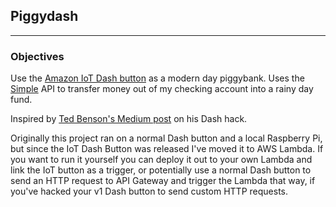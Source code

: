 ## Piggydash
---

### Objectives
Use the [Amazon IoT Dash button](https://aws.amazon.com/iotbutton/) as a modern day piggybank. Uses the [Simple](https://simple.com) API to transfer money out of my checking account into a rainy day fund.

Inspired by [Ted  Benson's Medium post](https://medium.com/@edwardbenson/how-i-hacked-amazon-s-5-wifi-button-to-track-baby-data-794214b0bdd8) on his Dash hack.

Originally this project ran on a normal Dash button and a local Raspberry Pi, but since the IoT Dash Button was released I've moved it to AWS Lambda. If you want to run it yourself you can deploy it out to your own Lambda and link the IoT button as a trigger, or potentially use a normal Dash button to send an HTTP request to API Gateway and trigger the Lambda that way, if you've hacked your v1 Dash button to send custom HTTP requests.
